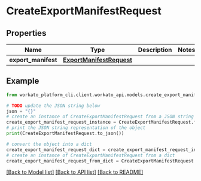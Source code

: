 # CreateExportManifestRequest


## Properties

Name | Type | Description | Notes
------------ | ------------- | ------------- | -------------
**export_manifest** | [**ExportManifestRequest**](ExportManifestRequest.md) |  | 

## Example

```python
from workato_platform_cli.client.workato_api.models.create_export_manifest_request import CreateExportManifestRequest

# TODO update the JSON string below
json = "{}"
# create an instance of CreateExportManifestRequest from a JSON string
create_export_manifest_request_instance = CreateExportManifestRequest.from_json(json)
# print the JSON string representation of the object
print(CreateExportManifestRequest.to_json())

# convert the object into a dict
create_export_manifest_request_dict = create_export_manifest_request_instance.to_dict()
# create an instance of CreateExportManifestRequest from a dict
create_export_manifest_request_from_dict = CreateExportManifestRequest.from_dict(create_export_manifest_request_dict)
```
[[Back to Model list]](../README.md#documentation-for-models) [[Back to API list]](../README.md#documentation-for-api-endpoints) [[Back to README]](../README.md)



